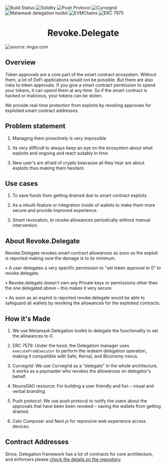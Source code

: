 ![Build Status](https://img.shields.io/badge/build-passing-green?style=for-the-badge&logo=build)
![Solidity](https://img.shields.io/badge/solidity-yellow?style=for-the-badge&logo=solidity)
![Push Protocol](https://img.shields.io/badge/push-yellowgreen?style=for-the-badge&logo=PushProtocol)
![Curvegrid](https://img.shields.io/badge/curvegrid-blue?style=for-the-badge&logo=curvegrid)
![Metamask delegation toolkit](https://img.shields.io/badge/Delegation–ToolKit-important?style=for-the-badge)
![EVMChains](https://img.shields.io/badge/EVMChains-lightgrey?style=for-the-badge)
![ERC 7975](https://img.shields.io/badge/7579-lightgrey?style=for-the-badge)

<h1 align="center">Revoke.Delegate</h1>
<img src="https://i.imgur.com/LEAf724.png" title="source: imgur.com"/></a>

## Overview

Token approvals are a core part of the smart contract ecosystem. Without them, a lot of DeFi applications would not be possible. But there are also risks to token approvals. If you give a smart contract permission to spend your tokens, it can spend them at any time. So if the smart contract is hacked or malicious, your tokens can be stolen.

We provide real-time protection from exploits by revoking approvals for exploited smart contract addresses.

## Problem statement

1. Managing them proactively is very impossible

2. Its very difficult to always keep an eye on the ecosystem about what exploits and ongoing and react suitably in time.

3. New user's are afraid of crypto beacause all they hear are about exploits thus making them hesitant.

## Use cases

1. To save funds from getting drained due to smart contract exploits

2. As a inbuilt-feature or integration inside of wallets to make them more secure and provide improved experience.

3. Smart revocation, to revoke allowances periodically without manual intervention.

## About Revoke.Delegate

Revoke.Delegate revokes smart contract allowances as soon as the exploit is reported making sure the damage is to its minimum.

• A user delegates a very specific permission to "set token approval to 0" to revoke.delegate.

• Revoke.delegate doesn't own any Private keys or permissions other then the one delegated above – this makes it very secure

• As soon as an exploit is reported revoke.delegate would be able to safeguard all wallets by revoking the allowances for the exploited contracts.

## How it's Made

1. We use Metamask Delegation toolkit to delegate the functionality to set the allowances to 0.

2. ERC 7579: Under the hood, the Delegation manager uses `executeFromExecutor` to perform the redeem delegation operation, making it compaitible with Safe, Kernal, and Biconomy nexus.

3. Curvegrid: We use Curvegrid as a "delegate" in the whole architecture, it works as a paymaster who revokes the allowances on delegator's behalf.

4. NounsDAO resource: For building a user friendly and fun – visual and verbal branding.

5. Push protocol: We use push protocol to notify the users about the approvals that have been been revoked – saving the wallets from getting drained.

6. Celo Composer and Next.js for reponsive web experience across devices.

## Contract Addresses

Since, Delegation framework has a lot of contracts for core architecture, and enforcers please [check the details on the repository](https://github.com/AyushBherwani1998/delegation-framework/tree/main/broadcast).
